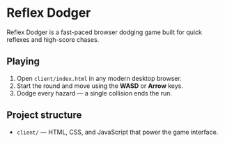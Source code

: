 # Reflex Dodger

Reflex Dodger is a fast-paced browser dodging game built for quick reflexes and high-score chases.

## Playing

1. Open `client/index.html` in any modern desktop browser.
2. Start the round and move using the **WASD** or **Arrow** keys.
3. Dodge every hazard — a single collision ends the run.

## Project structure

- `client/` — HTML, CSS, and JavaScript that power the game interface.

